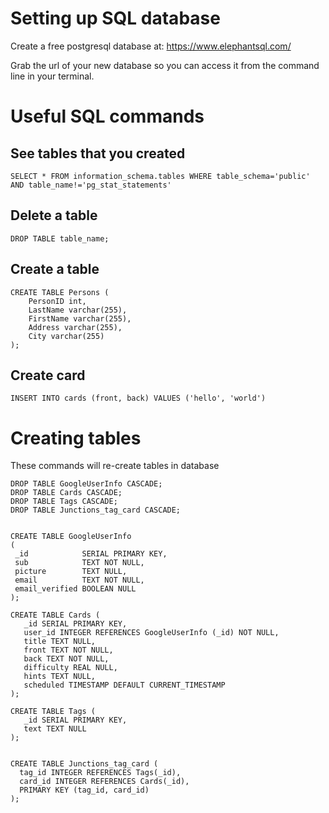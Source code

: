 # Setting up SQL database

Create a free postgresql database at:
https://www.elephantsql.com/

Grab the url of your new database so you can access it from the command line in your terminal.

# Useful SQL commands

## See tables that you created

`SELECT * FROM information_schema.tables WHERE table_schema='public' AND table_name!='pg_stat_statements'`

## Delete a table

`DROP TABLE table_name;`

## Create a table

```
CREATE TABLE Persons (
    PersonID int,
    LastName varchar(255),
    FirstName varchar(255),
    Address varchar(255),
    City varchar(255)
);
```

## Create card

`INSERT INTO cards (front, back) VALUES ('hello', 'world')`

# Creating tables

These commands will re-create tables in database

```
DROP TABLE GoogleUserInfo CASCADE;
DROP TABLE Cards CASCADE;
DROP TABLE Tags CASCADE;
DROP TABLE Junctions_tag_card CASCADE;


CREATE TABLE GoogleUserInfo
(
 _id            SERIAL PRIMARY KEY,
 sub            TEXT NOT NULL,
 picture        TEXT NULL,
 email          TEXT NOT NULL,
 email_verified BOOLEAN NULL
);

CREATE TABLE Cards (
   _id SERIAL PRIMARY KEY,
   user_id INTEGER REFERENCES GoogleUserInfo (_id) NOT NULL,
   title TEXT NULL,
   front TEXT NOT NULL,
   back TEXT NOT NULL,
   difficulty REAL NULL,
   hints TEXT NULL,
   scheduled TIMESTAMP DEFAULT CURRENT_TIMESTAMP
);

CREATE TABLE Tags (
   _id SERIAL PRIMARY KEY,
   text TEXT NULL
);


CREATE TABLE Junctions_tag_card (
  tag_id INTEGER REFERENCES Tags(_id),
  card_id INTEGER REFERENCES Cards(_id),
  PRIMARY KEY (tag_id, card_id)
);

```
